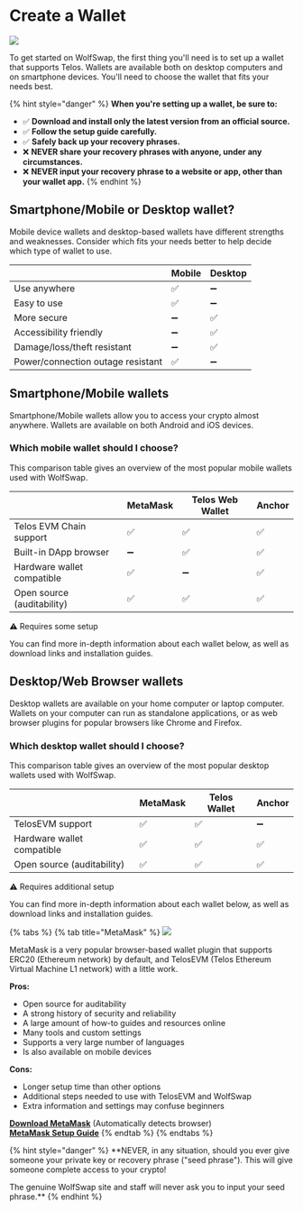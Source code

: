 # Create a Wallet

![](../.gitbook/assets/Wolf\_candid.png)

To get started on WolfSwap, the first thing you'll need is to set up a wallet that supports Telos. Wallets are available both on desktop computers and on smartphone devices. You'll need to choose the wallet that fits your needs best.

{% hint style="danger" %}
**When you're setting up a wallet, be sure to:**

* ✅ **Download and install only the latest version from an official source.**
* ✅ **Follow the setup guide carefully.**
* ✅ **Safely back up your recovery phrases.**
* ❌ **NEVER share your recovery phrases with anyone, under any circumstances.**
* ❌ **NEVER input your recovery phrase to a website or app, other than your wallet app.**
{% endhint %}

## Smartphone/Mobile or Desktop wallet?

Mobile device wallets and desktop-based wallets have different strengths and weaknesses. Consider which fits your needs better to help decide which type of wallet to use.

|                                   | Mobile | Desktop |
| --------------------------------- | ------ | ------- |
| Use anywhere                      | ✅      | ➖       |
| Easy to use                       | ✅      | ➖       |
| More secure                       | ➖      | ✅       |
| Accessibility friendly            | ➖      | ✅       |
| Damage/loss/theft resistant       | ➖      | ✅       |
| Power/connection outage resistant | ✅      | ➖       |

## **Smartphone/Mobile wallets**

Smartphone/Mobile wallets allow you to access your crypto almost anywhere. Wallets are available on both Android and iOS devices.

### Which mobile wallet should I choose?

This comparison table gives an overview of the most popular mobile wallets used with WolfSwap.

|                            | MetaMask | Telos Web Wallet | Anchor |
| -------------------------- | -------- | ---------------- | ------ |
| Telos EVM Chain support    | ✅        | ✅                | ✅      |
| Built-in DApp browser      | ➖        | ✅                | ✅      |
| Hardware wallet compatible | ✅        | ➖                | ✅      |
| Open source (auditability) | ✅        | ✅                | ✅      |

⚠️ Requires some setup

You can find more in-depth information about each wallet below, as well as download links and installation guides.

## **Desktop/Web Browser wallets**

Desktop wallets are available on your home computer or laptop computer. Wallets on your computer can run as standalone applications, or as web browser plugins for popular browsers like Chrome and Firefox.

### Which desktop wallet should I choose?

This comparison table gives an overview of the most popular desktop wallets used with WolfSwap.

|                            | MetaMask | Telos Wallet | Anchor |
| -------------------------- | -------- | ------------ | ------ |
| TelosEVM support           | ✅        | ✅            | ➖      |
| Hardware wallet compatible | ✅        | ✅            | ✅      |
| Open source (auditability) | ✅        | ✅            | ✅      |

⚠️ Requires additional setup

You can find more in-depth information about each wallet below, as well as download links and installation guides.

{% tabs %}
{% tab title="MetaMask" %}
![](<../.gitbook/assets/image (33) (3) (4) (5) (4).png>)

MetaMask is a very popular browser-based wallet plugin that supports ERC20 (Ethereum network) by default, and TelosEVM (Telos Ethereum Virtual Machine L1 network) with a little work.

​**Pros:**

* Open source for auditability
* A strong history of security and reliability
* A large amount of how-to guides and resources online
* Many tools and custom settings
* Supports a very large number of languages
* Is also available on mobile devices

**Cons:**

* Longer setup time than other options
* Additional steps needed to use with TelosEVM and WolfSwap
* Extra information and settings may confuse beginners

[**Download MetaMask**](https://metamask.io/download.html) (Automatically detects browser)\
[**MetaMask Setup Guide**](https://academy.binance.com/en/articles/connecting-metamask-to-binance-smart-chain)
{% endtab %}
{% endtabs %}

{% hint style="danger" %}
\*\*NEVER, in any situation, should you ever give someone your private key or recovery phrase ("seed phrase"). This will give someone complete access to your crypto!

The genuine WolfSwap site and staff will never ask you to input your seed phrase.\*\*
{% endhint %}
